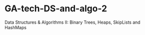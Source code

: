 # GA-tech-DS-and-algo-2
Data Structures &amp; Algorithms II: Binary Trees, Heaps, SkipLists and HashMaps
